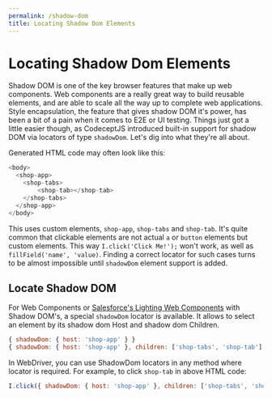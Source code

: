 ```yaml
---
permalink: /shadow-dom
title: Locating Shadow Dom Elements
---
```


# Locating Shadow Dom Elements

Shadow DOM is one of the key browser features that make up web components. Web components are a really great way to build reusable elements, and are able to scale all the way up to complete web applications. Style encapsulation, the feature that gives shadow DOM it's power, has been a bit of a pain when it comes to E2E or UI testing. Things just got a little easier though, as CodeceptJS introduced built-in support for shadow DOM via locators of type `shadowDom`. Let's dig into what they're all about.

Generated HTML code may often look like this:

```js
<body>
  <shop-app>
    <shop-tabs>
        <shop-tab></shop-tab>
    </shop-tabs>
  </shop-app>
</body>
```

This uses custom elements, `shop-app`, `shop-tabs` and `shop-tab`. It's quite common that clickable elements are not actual `a` or `button` elements but custom elements. This way `I.click('Click Me!');` won't work, as well as `fillField('name', 'value)`. Finding a correct locator for such cases turns to be almost impossible until `shadowDom` element support is added.

## Locate Shadow DOM

For Web Components or [Salesforce's Lighting Web Components](https://github.com/salesforce/lwc) with Shadow DOM's, a special `shadowDom` locator is available. It allows to select an element by its shadow dom Host and shadow dom Children.

```js
{ shadowDom: { host: 'shop-app' } }
{ shadowDom: { host: 'shop-app' }, children: ['shop-tabs', 'shop-tab'] }
```

In WebDriver, you can use ShadowDom locators in any method where locator is required. For example, to click `shop-tab` in above HTML code:

```js
I.click({ shadowDom: { host: 'shop-app' }, children: ['shop-tabs', 'shop-tab'] })
```
